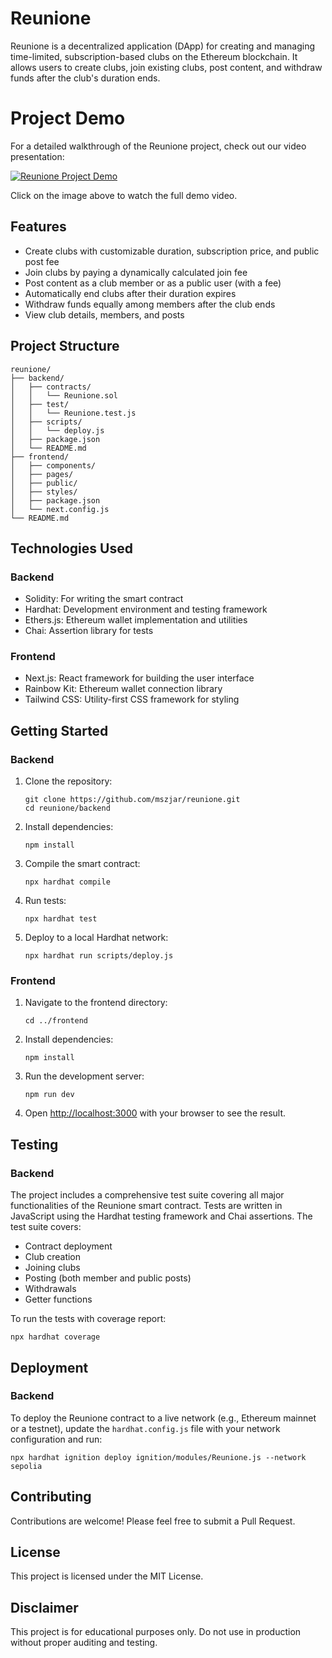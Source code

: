 # Reunione

Reunione is a decentralized application (DApp) for creating and managing time-limited, subscription-based clubs on the Ethereum blockchain. It allows users to create clubs, join existing clubs, post content, and withdraw funds after the club's duration ends.

# Project Demo

For a detailed walkthrough of the Reunione project, check out our video presentation:

[![Reunione Project Demo](https://cdn.loom.com/sessions/thumbnails/5a75f63278da413682c6a28894365d1a-with-play.gif)](https://www.loom.com/share/5a75f63278da413682c6a28894365d1a?sid=f8ce7384-f1f7-495b-ae74-ec6f6a88bf47)

Click on the image above to watch the full demo video.

## Features

- Create clubs with customizable duration, subscription price, and public post fee
- Join clubs by paying a dynamically calculated join fee
- Post content as a club member or as a public user (with a fee)
- Automatically end clubs after their duration expires
- Withdraw funds equally among members after the club ends
- View club details, members, and posts

## Project Structure

```
reunione/
├── backend/
│   ├── contracts/
│   │   └── Reunione.sol
│   ├── test/
│   │   └── Reunione.test.js
│   ├── scripts/
│   │   └── deploy.js
│   ├── package.json
│   └── README.md
├── frontend/
│   ├── components/
│   ├── pages/
│   ├── public/
│   ├── styles/
│   ├── package.json
│   └── next.config.js
└── README.md
```

## Technologies Used

### Backend
- Solidity: For writing the smart contract
- Hardhat: Development environment and testing framework
- Ethers.js: Ethereum wallet implementation and utilities
- Chai: Assertion library for tests

### Frontend
- Next.js: React framework for building the user interface
- Rainbow Kit: Ethereum wallet connection library
- Tailwind CSS: Utility-first CSS framework for styling

## Getting Started

### Backend

1. Clone the repository:
   ```
   git clone https://github.com/mszjar/reunione.git
   cd reunione/backend
   ```

2. Install dependencies:
   ```
   npm install
   ```

3. Compile the smart contract:
   ```
   npx hardhat compile
   ```

4. Run tests:
   ```
   npx hardhat test
   ```

5. Deploy to a local Hardhat network:
   ```
   npx hardhat run scripts/deploy.js
   ```

### Frontend

1. Navigate to the frontend directory:
   ```
   cd ../frontend
   ```

2. Install dependencies:
   ```
   npm install
   ```

3. Run the development server:
   ```
   npm run dev
   ```

4. Open [http://localhost:3000](http://localhost:3000) with your browser to see the result.

## Testing

### Backend

The project includes a comprehensive test suite covering all major functionalities of the Reunione smart contract. Tests are written in JavaScript using the Hardhat testing framework and Chai assertions. The test suite covers:

- Contract deployment
- Club creation
- Joining clubs
- Posting (both member and public posts)
- Withdrawals
- Getter functions

To run the tests with coverage report:

```
npx hardhat coverage
```

## Deployment

### Backend

To deploy the Reunione contract to a live network (e.g., Ethereum mainnet or a testnet), update the `hardhat.config.js` file with your network configuration and run:

```
npx hardhat ignition deploy ignition/modules/Reunione.js --network sepolia
```

## Contributing

Contributions are welcome! Please feel free to submit a Pull Request.

## License

This project is licensed under the MIT License.

## Disclaimer

This project is for educational purposes only. Do not use in production without proper auditing and testing.
